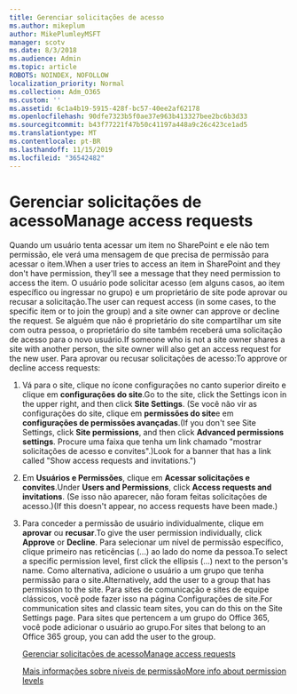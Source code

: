 ```yaml
---
title: Gerenciar solicitações de acesso
ms.author: mikeplum
author: MikePlumleyMSFT
manager: scotv
ms.date: 8/3/2018
ms.audience: Admin
ms.topic: article
ROBOTS: NOINDEX, NOFOLLOW
localization_priority: Normal
ms.collection: Adm_O365
ms.custom: ''
ms.assetid: 6c1a4b19-5915-428f-bc57-40ee2af62178
ms.openlocfilehash: 90dfe7323b5f0ae37e963b413327bee2bc6b3d33
ms.sourcegitcommit: b43f77221f47b50c41197a448a9c26c423ce1ad5
ms.translationtype: MT
ms.contentlocale: pt-BR
ms.lasthandoff: 11/15/2019
ms.locfileid: "36542482"
---
```

# <a name="manage-access-requests"></a><span data-ttu-id="882cf-102">Gerenciar solicitações de acesso</span><span class="sxs-lookup"><span data-stu-id="882cf-102">Manage access requests</span></span>

<span data-ttu-id="882cf-103">Quando um usuário tenta acessar um item no SharePoint e ele não tem permissão, ele verá uma mensagem de que precisa de permissão para acessar o item.</span><span class="sxs-lookup"><span data-stu-id="882cf-103">When a user tries to access an item in SharePoint and they don't have permission, they'll see a message that they need permission to access the item.</span></span> <span data-ttu-id="882cf-104">O usuário pode solicitar acesso (em alguns casos, ao item específico ou ingressar no grupo) e um proprietário de site pode aprovar ou recusar a solicitação.</span><span class="sxs-lookup"><span data-stu-id="882cf-104">The user can request access (in some cases, to the specific item or to join the group) and a site owner can approve or decline the request.</span></span> <span data-ttu-id="882cf-105">Se alguém que não é proprietário do site compartilhar um site com outra pessoa, o proprietário do site também receberá uma solicitação de acesso para o novo usuário.</span><span class="sxs-lookup"><span data-stu-id="882cf-105">If someone who is not a site owner shares a site with another person, the site owner will also get an access request for the new user.</span></span> <span data-ttu-id="882cf-106">Para aprovar ou recusar solicitações de acesso:</span><span class="sxs-lookup"><span data-stu-id="882cf-106">To approve or decline access requests:</span></span>
  
1. <span data-ttu-id="882cf-107">Vá para o site, clique no ícone configurações no canto superior direito e clique em **configurações do site**.</span><span class="sxs-lookup"><span data-stu-id="882cf-107">Go to the site, click the Settings icon in the upper right, and then click **Site Settings**.</span></span> <span data-ttu-id="882cf-108">(Se você não vir as configurações do site, clique em **permissões do site**e em **configurações de permissões avançadas**.</span><span class="sxs-lookup"><span data-stu-id="882cf-108">(If you don't see Site Settings, click **Site permissions**, and then click **Advanced permissions settings**.</span></span> <span data-ttu-id="882cf-109">Procure uma faixa que tenha um link chamado "mostrar solicitações de acesso e convites".)</span><span class="sxs-lookup"><span data-stu-id="882cf-109">Look for a banner that has a link called "Show access requests and invitations.")</span></span>
    
2. <span data-ttu-id="882cf-110">Em **Usuários e Permissões**, clique em **Acessar solicitações e convites**.</span><span class="sxs-lookup"><span data-stu-id="882cf-110">Under **Users and Permissions**, click **Access requests and invitations**.</span></span> <span data-ttu-id="882cf-111">(Se isso não aparecer, não foram feitas solicitações de acesso.)</span><span class="sxs-lookup"><span data-stu-id="882cf-111">(If this doesn't appear, no access requests have been made.)</span></span>
    
3. <span data-ttu-id="882cf-112">Para conceder a permissão de usuário individualmente, clique em **aprovar** ou **recusar**.</span><span class="sxs-lookup"><span data-stu-id="882cf-112">To give the user permission individually, click **Approve** or **Decline**.</span></span> <span data-ttu-id="882cf-113">Para selecionar um nível de permissão específico, clique primeiro nas reticências (...) ao lado do nome da pessoa.</span><span class="sxs-lookup"><span data-stu-id="882cf-113">To select a specific permission level, first click the ellipsis (...) next to the person's name.</span></span> <span data-ttu-id="882cf-114">Como alternativa, adicione o usuário a um grupo que tenha permissão para o site.</span><span class="sxs-lookup"><span data-stu-id="882cf-114">Alternatively, add the user to a group that has permission to the site.</span></span> <span data-ttu-id="882cf-115">Para sites de comunicação e sites de equipe clássicos, você pode fazer isso na página Configurações de site.</span><span class="sxs-lookup"><span data-stu-id="882cf-115">For communication sites and classic team sites, you can do this on the Site Settings page.</span></span> <span data-ttu-id="882cf-116">Para sites que pertencem a um grupo do Office 365, você pode adicionar o usuário ao grupo.</span><span class="sxs-lookup"><span data-stu-id="882cf-116">For sites that belong to an Office 365 group, you can add the user to the group.</span></span>
    
    [<span data-ttu-id="882cf-117">Gerenciar solicitações de acesso</span><span class="sxs-lookup"><span data-stu-id="882cf-117">Manage access requests </span></span>](https://go.microsoft.com/fwlink/?linkid=2008747)
    
    [<span data-ttu-id="882cf-118">Mais informações sobre níveis de permissão</span><span class="sxs-lookup"><span data-stu-id="882cf-118">More info about permission levels</span></span>](https://go.microsoft.com/fwlink/?linkid=867071)
    


